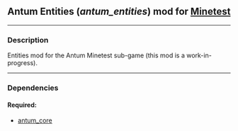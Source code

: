 ## Antum Entities (***antum_entities***) mod for [Minetest][]


---
### **Description**

Entities mod for the Antum Minetest sub-game (this mod is a work-in-progress).


---
### **Dependencies**

#### Required:
- [antum_core][]


[Minetest]: http://www.minetest.net/

[antum_core]: https://github.com/AntumMT/mod-antum_core
